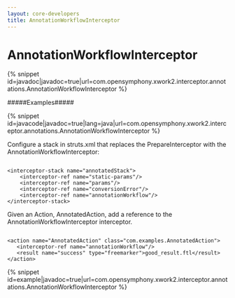 ```yaml
---
layout: core-developers
title: AnnotationWorkflowInterceptor
---
```


# AnnotationWorkflowInterceptor

{% snippet id=javadoc|javadoc=true|url=com.opensymphony.xwork2.interceptor.annotations.AnnotationWorkflowInterceptor %}

#####Examples#####



{% snippet id=javacode|javadoc=true|lang=java|url=com.opensymphony.xwork2.interceptor.annotations.AnnotationWorkflowInterceptor %}

Configure a stack in struts\.xml that replaces the PrepareInterceptor with the AnnotationWorkflowInterceptor:


~~~~~~~

<interceptor-stack name="annotatedStack">
	<interceptor-ref name="static-params"/>
	<interceptor-ref name="params"/>
	<interceptor-ref name="conversionError"/>
	<interceptor-ref name="annotationWorkflow"/>
</interceptor-stack>

~~~~~~~

Given an Action, AnnotatedAction, add a reference to the AnnotationWorkflowInterceptor interceptor\.


~~~~~~~

<action name="AnnotatedAction" class="com.examples.AnnotatedAction">
   <interceptor-ref name="annotationWorkflow"/>
   <result name="success" type="freemarker">good_result.ftl</result>
</action>

~~~~~~~


{% snippet id=example|javadoc=true|url=com.opensymphony.xwork2.interceptor.annotations.AnnotationWorkflowInterceptor %}
